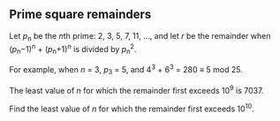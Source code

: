## Prime square remainders

Let <i>p</i><sub>n</sub> be the <i>n</i>th prime: 2, 3, 5, 7, 11, ..., and let <i>r</i> be the remainder when (<i>p</i><sub>n</sub>&#x2212;1)<sup><i>n</i></sup> + (<i>p</i><sub>n</sub>+1)<sup><i>n</i></sup> is divided by <i>p</i><sub>n</sub><sup>2</sup>.

For example, when <i>n</i> = 3, <i>p</i><sub>3</sub> = 5, and 4<sup>3</sup> + 6<sup>3</sup> = 280 &#x2261; 5 mod 25.

The least value of <i>n</i> for which the remainder first exceeds 10<sup>9</sup> is 7037.

Find the least value of <i>n</i> for which the remainder first exceeds 10<sup>10</sup>.
